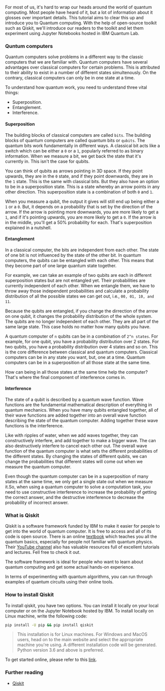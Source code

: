 For most of us, it's hard to wrap our heads around the world of quantum computing. Most people have heard of it, but a lot of information about it glosses over important details. This tutorial aims to clear this up and introduce you to Quantum computing. With the help of open-source toolkit such as Qiskit, we'll introduce our readers to the toolkit and let them experiment using Jupyter Notebooks hosted in IBM Quantum Lab. 

### Quntum computers
Quantum computers solve problems in a different way to the classic computers that we are familiar with. Quantum computers have several advantages over classical computers for certain problems. This is attributed to their ability to exist in a number of different states simultenously. On the contrary, classical computers can only be in one state at a time.

To understand how quantum work, you need to understand three vital things:

- Superposition.
- Entanglement.
- Interference.

#### Superposition
The building blocks of classical computers are called `bits`. The building blocks of quantum computers are called quantum bits or `qubits`. The quantum bits work fundamentally in different ways. A classical bit acts like a switch which can be either a `0` or a `1`, popularly referred to as binary information. When we measure a bit, we get back the state that it's currently in. This isn't the case for qubits. 

You can think of qubits as arrows pointing in 3D space. If they point upwards, they are in the `0` state, and if they point downwards, they are in the `1` state. This is the same with classical bits. But they also have an option to be in a superposition state. This is a state whereby an arrow points in any other direction. This superposition state is a combination of both `0` and `1`.

When you measure a qubit, the output it gives will still end up being either a `1` or a `0`. But, it depends on a probability that is set by the direction of the arrow. If the arrow is pointing more downwards, you are more likely to get a `1`, and if it's pointing upwards, you are more likely to get a `0`. If the arrow is in the middle, you'll get a 50% probability for each. That's superposition explained in a nutshell.

#### Entanglement
In a classical computer, the bits are independent from each other. The state of one bit is not influenced by the state of the other bit. In quantum computers, the qubits can be entangled with each other. This means that they become part of one large quantum state together. 

For example, we can take an example of two qubits are each in different superposition states but are not entangled yet. Their probabilities are currently independent of each other. When we entangle them, we have to throw away those independent probabilities and calculate a probability distribution of all the possible states we can get out, i.e., `00, 01, 10, and 11`. 

Because the qubits are entangled, if you change the dirrection of the arrow on one qubit, it changes the probability distribution of the whole system. The qubits are no longer independent of each other. They are all part of the same large state. This case holds no matter how many qubits you have.
 
A quantum computer of `n` qubits can be in a combination of `2^n states`. For example, for one qubit, you have a probability distribution over 2 states. For two qubits, you have a probability distribution over 4 states and so on. This is the core difference between classical and quantum computers. Classical computers can be in any state you want, but, one at a time. Quantum computers can be in a superposition of all those state at the same time.

How can being in all those states at the same time help the computer? That's where the final component of interference comes in.

#### Interference
The state of a qubit is described by a quantum wave function. Wave functions are the fundamental mathematical description of everything in quantum mechanics. When you have many qubits entangled together, all of their wave functions are added together into an overall wave function describing the state of the quantum computer. Adding together these wave functions is the interference. 

Like with ripples of water, when we add waves together, they can constructively interfere, and add together to make a bigger wave. The can also destructively interfere to cancel each other out. The overall wave function of the quantum computer is what sets the different probabilities of the different states. By changing the states of different qubits, we can change the probabilities that different states will come out when we measure the quantum computer.

Even though the quantum computer can be in a superposition of many states at the same time, we only get a single state out when we measure it.So, when using a quantum computer to solve a computation task, you need to use constructive interference to increase the probability of getting the correct answer, and the destructive interference to decrease the probability of incorrect answer. 

### What is Qiskit
Qiskit is a software framework funded by IBM to make it easier for people to get into the world of quantum computer. It is free to access and all of its code is open source. There is an online [textbook](https://qiskit.org/textbook-beta) which teaches you all the quantum basics, especially for people not familiar with quantum physics. Their [YouTube channel](https://www.youtube.com/c/qiskit) also has valuable resources full of excellent tutorials and lectures. Fell free to check it out.

The software framework is ideal for people who want to learn about quantum computing and get some actual hands-on experience.

In terms of experimenting with quantum algorithms, you can run through examples of quantum circuits using their online tools.

### How to install Qiskit
To install qiskit, you have two options. You can install it locally on your local computer or on the Jupyter Notebook hosted by IBM. To install locally on Linux machine, write the following code:

```bash
pip install -U pip && pip install qiskit
```
> This installation is for Linux machines. For Windows and MacOS users, head on to the main website and select the appropriate machine you're using. A different installation code will be generated. Python version 3.6 and above is preferred.

To get started online, please refer to this [link](https://lab.quantum-computing.ibm.com).

### Further reading
- [Qiskit](https://qiskit.org/)
